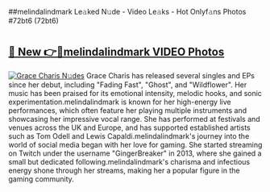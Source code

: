 ##melindalindmark Le𝚊ked N𝚞de - Video Le𝚊ks - Hot Onlyf𝚊ns Photos #72bt6 (72bt6)

# <h2><a href="https://mediaupload.pro?title=melindalindmark&ref=9FEB">🔗 New 👉🔴melindalindmark VIDEO Photos</a></h2>

[![Grace Charis N𝚞des](https://i.imgur.com/rIISA9y.gif)](https://mediaupload.pro?title=melindalindmark&ref=9FEB)
Grace Charis has released several singles and EPs since her debut, including "Fading Fast", "Ghost", and "Wildflower". Her music has been praised for its emotional intensity, melodic hooks, and sonic experimentation.melindalindmark is known for her high-energy live performances, which often feature her playing multiple instruments and showcasing her impressive vocal range. She has performed at festivals and venues across the UK and Europe, and has supported established artists such as Tom Odell and Lewis Capaldi.melindalindmark's journey into the world of social media began with her love for gaming. She started streaming on Twitch under the username "GingerBreaker" in 2013, where she gained a small but dedicated following.melindalindmark's charisma and infectious energy shone through her streams, making her a popular figure in the gaming community.